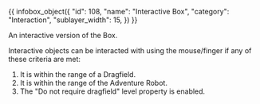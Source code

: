 {{ infobox_object({
	"id": 108,
	"name": "Interactive Box",
	"category": "Interaction",
	"sublayer_width": 15,
}) }}

An interactive version of the Box.

Interactive objects can be interacted with using the mouse/finger if any of these criteria are met:
1. It is within the range of a Dragfield.
2. It is within the range of the Adventure Robot.
3. The "Do not require dragfield" level property is enabled.